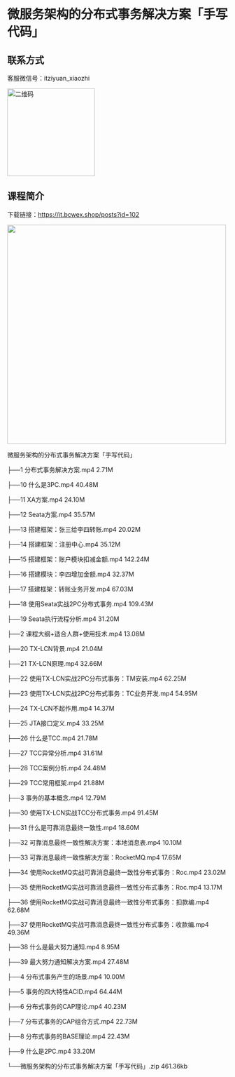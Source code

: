 # 微服务架构的分布式事务解决方案「手写代码」

## 联系方式

客服微信号：itziyuan_xiaozhi

<img src="https://ziyuanyun.oss-cn-guangzhou.aliyuncs.com/common/20240614073449/666b82192834a.jpg" width="200" height="200" alt="二维码">

## 课程简介

下载链接：https://it.bcwex.shop/posts?id=102

<img src="https://ziyuanyun.oss-cn-guangzhou.aliyuncs.com/yun/20240515151608/66446138321a3.jpg" width="500" alt="">

  微服务架构的分布式事务解决方案「手写代码」



 ├──1 分布式事务解决方案.mp4 2.71M

 ├──10 什么是3PC.mp4 40.48M

 ├──11 XA方案.mp4 24.10M

 ├──12 Seata方案.mp4 35.57M

 ├──13 搭建框架：张三给李四转账.mp4 20.02M

 ├──14 搭建框架：注册中心.mp4 35.12M

 ├──15 搭建框架：账户模块扣减金额.mp4 142.24M

 ├──16 搭建模块：李四增加金额.mp4 32.37M

 ├──17 搭建框架：转账业务开发.mp4 67.03M

 ├──18 使用Seata实战2PC分布式事务.mp4 109.43M

 ├──19 Seata执行流程分析.mp4 31.20M

 ├──2 课程大纲+适合人群+使用技术.mp4 13.08M

 ├──20 TX-LCN背景.mp4 21.04M

 ├──21 TX-LCN原理.mp4 32.66M

 ├──22 使用TX-LCN实战2PC分布式事务：TM安装.mp4 62.25M

 ├──23 使用TX-LCN实战2PC分布式事务：TC业务开发.mp4 54.95M

 ├──24 TX-LCN不起作用.mp4 14.37M

 ├──25 JTA接口定义.mp4 33.25M

 ├──26 什么是TCC.mp4 21.78M

 ├──27 TCC异常分析.mp4 31.61M

 ├──28 TCC案例分析.mp4 24.48M

 ├──29 TCC常用框架.mp4 21.88M

 ├──3 事务的基本概念.mp4 12.79M

 ├──30 使用TX-LCN实战TCC分布式事务.mp4 91.45M

 ├──31 什么是可靠消息最终一致性.mp4 18.60M

 ├──32 可靠消息最终一致性解决方案：本地消息表.mp4 10.10M

 ├──33 可靠消息最终一致性解决方案：RocketMQ.mp4 17.65M

 ├──34 使用RocketMQ实战可靠消息最终一致性分布式事务：Roc.mp4 23.02M

 ├──35 使用RocketMQ实战可靠消息最终一致性分布式事务：Roc.mp4 13.17M

 ├──36 使用RocketMQ实战可靠消息最终一致性分布式事务：扣款编.mp4 62.68M

 ├──37 使用RocketMQ实战可靠消息最终一致性分布式事务：收款编.mp4 49.36M

 ├──38 什么是最大努力通知.mp4 8.95M

 ├──39 最大努力通知解决方案.mp4 27.48M

 ├──4 分布式事务产生的场景.mp4 10.00M

 ├──5 事务的四大特性ACID.mp4 64.44M

 ├──6 分布式事务的CAP理论.mp4 40.23M

 ├──7 分布式事务的CAP组合方式.mp4 22.73M

 ├──8 分布式事务的BASE理论.mp4 22.43M

 ├──9 什么是2PC.mp4 33.20M

 └──微服务架构的分布式事务解决方案「手写代码」.zip 461.36kb

  